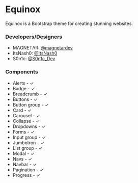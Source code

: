 # Equinox
Equinox is a Bootstrap theme for creating stunning websites.

### Developers/Designers
* MΛGNETΛR: [@magnetardev](https://twitter.com/magnetardev)
* ItsNash0: [@ItsNash0](https://twitter.com/ItsNash0)
* S0n1c: [@S0n1c_Dev](https://twitter.com/S0n1c_Dev)

### Components
* Alerts - ✓
* Badge - ✓
* Breadcrumb - ✓
* Buttons - ✓
* Button group - ✓
* Card - ✓
* Carousel - ✓
* Collapse - ✓
* Dropdowns - ✓
* Forms - ✓
* Input group - ✓
* Jumbotron - ✓
* List group - ✓
* Modal - ✓
* Navs - ✓
* Navbar - ✓
* Pagination - ✓
* Progress - ✓
